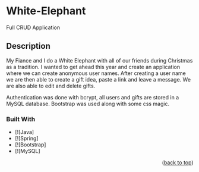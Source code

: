 # White-Elephant
Full CRUD Application

## Description

My Fiance and I do a White Elephant with all of our friends during Christmas as a tradition. I wanted to get ahead this year and create an application where we can create anonymous user names. After creating a user name we are then able to create a gift idea, paste a link and leave a message. We are also able to edit and delete gifts.

Authentication was done with bcrypt, all users and gifts are stored in a MySQL database.
Bootstrap was used along with some css magic. 

### Built With

* [![Java]
* [![Spring]
* [![Bootstrap]
* [![MySQL]


<p align="right">(<a href="#readme-top">back to top</a>)</p>

